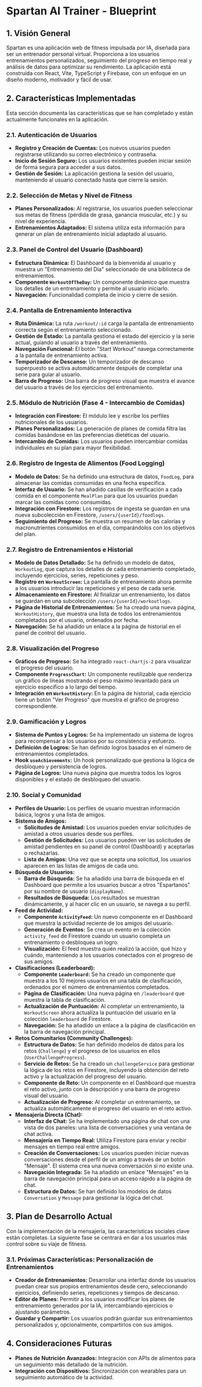 
# Spartan AI Trainer - Blueprint

## 1. Visión General

Spartan es una aplicación web de fitness impulsada por IA, diseñada para ser un entrenador personal virtual. Proporciona a los usuarios entrenamientos personalizados, seguimiento del progreso en tiempo real y análisis de datos para optimizar su rendimiento. La aplicación está construida con React, Vite, TypeScript y Firebase, con un enfoque en un diseño moderno, motivador y fácil de usar.

## 2. Características Implementadas

Esta sección documenta las características que se han completado y están actualmente funcionales en la aplicación.

### 2.1. Autenticación de Usuarios
- **Registro y Creación de Cuentas:** Los nuevos usuarios pueden registrarse utilizando su correo electrónico y contraseña.
- **Inicio de Sesión Seguro:** Los usuarios existentes pueden iniciar sesión de forma segura para acceder a sus datos.
- **Gestión de Sesión:** La aplicación gestiona la sesión del usuario, manteniendo al usuario conectado hasta que cierre la sesión.

### 2.2. Selección de Metas y Nivel de Fitness
- **Planes Personalizados:** Al registrarse, los usuarios pueden seleccionar sus metas de fitness (pérdida de grasa, ganancia muscular, etc.) y su nivel de experiencia.
- **Entrenamientos Adaptados:** El sistema utiliza esta información para generar un plan de entrenamiento inicial adaptado al usuario.

### 2.3. Panel de Control del Usuario (Dashboard)
- **Estructura Dinámica:** El Dashboard da la bienvenida al usuario y muestra un "Entrenamiento del Día" seleccionado de una biblioteca de entrenamientos.
- **Componente `WorkoutOfTheDay`:** Un componente dinámico que muestra los detalles de un entrenamiento y permite al usuario iniciarlo.
- **Navegación:** Funcionalidad completa de inicio y cierre de sesión.

### 2.4. Pantalla de Entrenamiento Interactiva
- **Ruta Dinámica:** La ruta `/workout/:id` carga la pantalla de entrenamiento correcta según el entrenamiento seleccionado.
- **Gestión de Estado:** La pantalla gestiona el estado del ejercicio y la serie actual, guiando al usuario a través del entrenamiento.
- **Navegación Funcional:** El botón "Start Workout" navega correctamente a la pantalla de entrenamiento activa.
- **Temporizador de Descanso:** Un temporizador de descanso superpuesto se activa automáticamente después de completar una serie para guiar al usuario.
- **Barra de Progreso:** Una barra de progreso visual que muestra el avance del usuario a través de los ejercicios del entrenamiento.

### 2.5. Módulo de Nutrición (Fase 4 - Intercambio de Comidas)
- **Integración con Firestore:** El módulo lee y escribe los perfiles nutricionales de los usuarios.
- **Planes Personalizados:** La generación de planes de comida filtra las comidas basándose en las preferencias dietéticas del usuario.
- **Intercambio de Comidas:** Los usuarios pueden intercambiar comidas individuales en su plan para mayor flexibilidad.

### 2.6. Registro de Ingesta de Alimentos (Food Logging)
- **Modelo de Datos:** Se ha definido una estructura de datos, `FoodLog`, para almacenar las comidas consumidas en una fecha específica.
- **Interfaz de Usuario:** Se han añadido casillas de verificación a cada comida en el componente `MealPlan` para que los usuarios puedan marcar las comidas como consumidas.
- **Integración con Firestore:** Los registros de ingesta se guardan en una nueva subcolección en Firestore, `/users/{userId}/foodlogs`.
- **Seguimiento del Progreso:** Se muestra un resumen de las calorías y macronutrientes consumidos en el día, comparándolos con los objetivos del plan.

### 2.7. Registro de Entrenamientos e Historial
- **Modelo de Datos Detallado:** Se ha definido un modelo de datos, `WorkoutLog`, que captura los detalles de cada entrenamiento completado, incluyendo ejercicios, series, repeticiones y peso.
- **Registro en `WorkoutScreen`:** La pantalla de entrenamiento ahora permite a los usuarios introducir las repeticiones y el peso de cada serie.
- **Almacenamiento en Firestore:** Al finalizar un entrenamiento, los datos se guardan en una subcolección `/users/{userId}/workoutlogs`.
- **Página de Historial de Entrenamientos:** Se ha creado una nueva página, `WorkoutHistory`, que muestra una lista de todos los entrenamientos completados por el usuario, ordenados por fecha.
- **Navegación:** Se ha añadido un enlace a la página de historial en el panel de control del usuario.

### 2.8. Visualización del Progreso
- **Gráficos de Progreso:** Se ha integrado `react-chartjs-2` para visualizar el progreso del usuario.
- **Componente `ProgressChart`:** Un componente reutilizable que renderiza un gráfico de líneas mostrando el peso máximo levantado para un ejercicio específico a lo largo del tiempo.
- **Integración en `WorkoutHistory`:** En la página de historial, cada ejercicio tiene un botón "Ver Progreso" que muestra el gráfico de progreso correspondiente.

### 2.9. Gamificación y Logros
- **Sistema de Puntos y Logros:** Se ha implementado un sistema de logros para recompensar a los usuarios por su consistencia y esfuerzo.
- **Definición de Logros:** Se han definido logros basados en el número de entrenamientos completados.
- **Hook `useAchievements`:** Un hook personalizado que gestiona la lógica de desbloqueo y persistencia de logros.
- **Página de Logros:** Una nueva página que muestra todos los logros disponibles y el estado de desbloqueo del usuario.

### 2.10. Social y Comunidad
- **Perfiles de Usuario:** Los perfiles de usuario muestran información básica, logros y una lista de amigos.
- **Sistema de Amigos:**
    - **Solicitudes de Amistad:** Los usuarios pueden enviar solicitudes de amistad a otros usuarios desde sus perfiles.
    - **Gestión de Solicitudes:** Los usuarios pueden ver las solicitudes de amistad pendientes en su panel de control (Dashboard) y aceptarlas o rechazarlas.
    - **Lista de Amigos:** Una vez que se acepta una solicitud, los usuarios aparecen en las listas de amigos de cada uno.
- **Búsqueda de Usuarios:**
    - **Barra de Búsqueda:** Se ha añadido una barra de búsqueda en el Dashboard que permite a los usuarios buscar a otros "Espartanos" por su nombre de usuario (`displayName`).
    - **Resultados de Búsqueda:** Los resultados se muestran dinámicamente, y al hacer clic en un usuario, se navega a su perfil.
- **Feed de Actividad:**
    - **Componente `ActivityFeed`:** Un nuevo componente en el Dashboard que muestra la actividad reciente de los amigos del usuario.
    - **Generación de Eventos:** Se crea un evento en la colección `activity_feed` de Firestore cuando un usuario completa un entrenamiento o desbloquea un logro.
    - **Visualización:** El feed muestra quién realizó la acción, qué hizo y cuándo, manteniendo a los usuarios conectados con el progreso de sus amigos.
- **Clasificaciones (Leaderboard):**
    - **Componente `Leaderboard`:** Se ha creado un componente que muestra a los 10 mejores usuarios en una tabla de clasificación, ordenados por el número de entrenamientos completados.
    - **Página de Clasificación:** Una nueva página en `/leaderboard` que muestra la tabla de clasificación.
    - **Actualización de Puntuación:** Al completar un entrenamiento, la `WorkoutScreen` ahora actualiza la puntuación del usuario en la colección `leaderboard` de Firestore.
    - **Navegación:** Se ha añadido un enlace a la página de clasificación en la barra de navegación principal.
- **Retos Comunitarios (Community Challenges):**
    - **Estructura de Datos:** Se han definido modelos de datos para los retos (`Challenge`) y el progreso de los usuarios en ellos (`UserChallengeProgress`).
    - **Servicio de Retos:** Se ha creado un `challengeService` para gestionar la lógica de los retos en Firestore, incluyendo la obtención del reto activo y la actualización del progreso del usuario.
    - **Componente de Reto:** Un componente en el Dashboard que muestra el reto activo, junto con la descripción y una barra de progreso visual del usuario.
    - **Actualización de Progreso:** Al completar un entrenamiento, se actualiza automáticamente el progreso del usuario en el reto activo.
- **Mensajería Directa (Chat):**
    - **Interfaz de Chat:** Se ha implementado una página de chat con una vista de dos paneles: una lista de conversaciones y una ventana de chat activa.
    - **Mensajería en Tiempo Real:** Utiliza Firestore para enviar y recibir mensajes en tiempo real entre amigos.
    - **Creación de Conversaciones:** Los usuarios pueden iniciar nuevas conversaciones desde el perfil de un amigo a través de un botón "Mensaje". El sistema crea una nueva conversación si no existe una.
    - **Navegación Integrada:** Se ha añadido un enlace "Mensajes" en la barra de navegación principal para un acceso rápido a la página de chat.
    - **Estructura de Datos:** Se han definido los modelos de datos `Conversation` y `Message` para gestionar la lógica del chat.

## 3. Plan de Desarrollo Actual

Con la implementación de la mensajería, las características sociales clave están completas. La siguiente fase se centrará en dar a los usuarios más control sobre su viaje de fitness.

### 3.1. Próximas Características: Personalización de Entrenamientos
- **Creador de Entrenamientos:** Desarrollar una interfaz donde los usuarios puedan crear sus propios entrenamientos desde cero, seleccionando ejercicios, definiendo series, repeticiones y tiempos de descanso.
- **Editor de Planes:** Permitir a los usuarios modificar los planes de entrenamiento generados por la IA, intercambiando ejercicios o ajustando parámetros.
- **Guardar y Compartir:** Los usuarios podrán guardar sus entrenamientos personalizados y, opcionalmente, compartirlos con sus amigos.

## 4. Consideraciones Futuras
- **Planes de Nutrición Avanzados:** Integración con APIs de alimentos para un seguimiento más detallado de la nutrición.
- **Integración con Dispositivos:** Sincronización con wearables para un seguimiento automático de la actividad.
